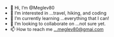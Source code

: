 - 👋 Hi, I’m @Meglev80
- 👀 I’m interested in ...travel, hiking, and coding
- 🌱 I’m currently learning ...everything that I can!
- 💞️ I’m looking to collaborate on ...not sure yet.  
- 📫 How to reach me ...meglev80@gmai.com

<!---
Meglev80/Meglev80 is a ✨ special ✨ repository because its `README.md` (this file) appears on your GitHub profile.
You can click the Preview link to take a look at your changes.
--->
